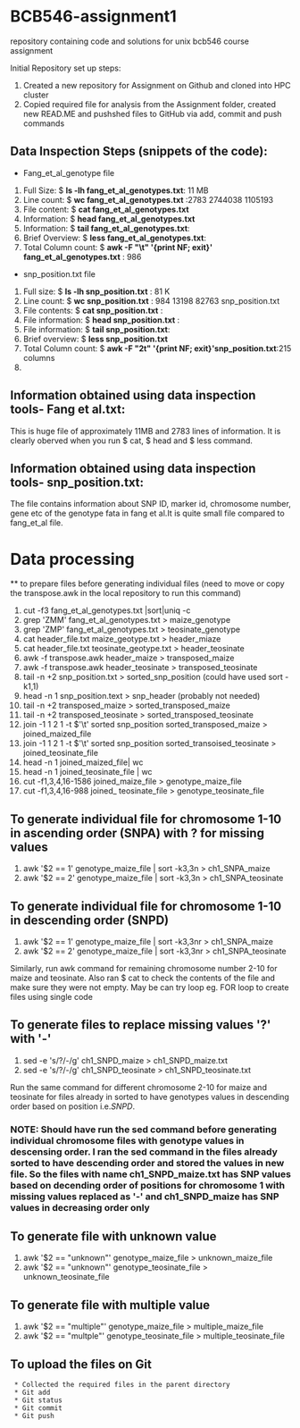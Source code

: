 # BCB546-assignment1
repository containing code and solutions for unix bcb546 course assignment

Initial Repository set up steps:
1. Created a new repository for Assignment on Github and cloned into HPC cluster
2. Copied required file for analysis from the Assignment folder, created new READ.ME and pushshed files to GitHub via add, commit and push commands

## Data Inspection Steps (snippets of the code):
* Fang_et_al_genotype file
1. Full Size: $ **ls -lh fang_et_al_genotypes.txt**: 11 MB
2. Line count: $ **wc fang_et_al_genotypes.txt** :2783  2744038 1105193
3. File content: $ **cat fang_et_al_genotypes.txt**
4. Information: $ **head fang_et_al_genotypes.txt** 
5. Information: $ **tail fang_et_al_genotypes.txt**:
6. Brief Overview: $ **less fang_et_al_genotypes.txt**: 
7. Total Column count: $ **awk -F "\t" '{print NF; exit}' fang_et_al_genotypes.txt** : 986

* snp_position.txt file
1. Full size: $ **ls -lh snp_position.txt** : 81 K
2. Line count: $ **wc snp_position.txt** : 984 13198 82763 snp_position.txt
3. File contents: $ **cat snp_position.txt** : 
4. File information: $ **head snp_position.txt** :
5. File information: $ **tail snp_position.txt**: 
6. Brief overview: $ **less snp_position.txt**
7. Total Column count: $ **awk -F "2t" '{print NF; exit}'snp_position.txt**:215 columns
8. 

## Information obtained using data inspection tools- Fang et al.txt:
This is huge file of approximately 11MB and 2783 lines of information. It is clearly oberved when you run $ cat, $ head and $ less command.

## Information obtained using data inspection tools- snp_position.txt:
The file contains information about SNP ID, marker id, chromosome number, gene etc of the genotype fata in fang et al.It is quite small file compared to fang_et_al file. 

# Data processing 
  ** to prepare files before generating individual files (need to move or copy the transpose.awk in the local repository to run this command) 

1. cut -f3 fang_et_al_genotypes.txt |sort|uniq -c
2. grep 'ZMM' fang_et_al_genotypes.txt > maize_genotype
3. grep 'ZMP' fang_et_al_genotypes.txt > teosinate_genotype
4. cat header_file.txt maize_geotype.txt > header_miaze
5. cat header_file.txt teosinate_geotype.txt > header_teosinate
6. awk -f transpose.awk header_maize > transposed_maize
7. awk -f transpose.awk header_teosinate > transposed_teosinate
8. tail -n +2 snp_position.txt > sorted_snp_position (could have used sort -k1,1)
9. head -n 1 snp_position.text > snp_header (probably not needed)
10. tail -n +2 transposed_maize > sorted_transposed_maize
11. tail -n +2 transposed_teosinate > sorted_transposed_teosinate
12. join -1 1 2 1 -t $'\t' sorted snp_position sorted_transposed_maize > joined_maized_file
13. join -1 1 2 1 -t $'\t' sorted snp_position sorted_transoised_teosinate > joined_teosinate_file
14. head -n 1 joined_maized_file| wc
15. head -n 1 joined_teosinate_file | wc
16. cut -f1,3,4,16-1586 joined_maize_file > genotype_maize_file
17. cut -f1,3,4,16-988 joined_ teosinate_file > genotype_teosinate_file

## To generate individual file for chromosome 1-10 in ascending order (SNPA) with ? for missing values
 
  1. awk '$2 == 1' genotype_maize_file | sort -k3,3n > ch1_SNPA_maize
  2. awk '$2 == 2' genotype_maize_file | sort -k3,3n > ch1_SNPA_teosinate 

## To generate individual file for chromosome 1-10 in descending order (SNPD)

  1. awk '$2 == 1' genotype_maize_file | sort -k3,3nr > ch1_SNPA_maize
  2. awk '$2 == 2' genotype_maize_file | sort -k3,3nr > ch1_SNPA_teosinate
 
 Similarly, run awk command for remaining chromosome number 2-10 for maize and teosinate. Also ran $ cat to check the contents of the file and make sure they were not empty. May be can try loop eg. FOR loop to create files using single code
 
 ## To generate files to replace missing values '?' with '-'
 
 1. sed -e 's/?/-/g' ch1_SNPD_maize > ch1_SNPD_maize.txt
 2. sed -e 's/?/-/g' ch1_SNPD_teosinate > ch1_SNPD_teosinate.txt
 
  Run the same command for different chromosome 2-10 for maize and teosinate for files already in sorted to have genotypes values in descending order based on position i.e._SNPD_. 
  
  ### NOTE: Should have run the sed command before generating individual chromosome files with genotype values in descensing order. I ran the sed command in the files already sorted to have descending order and stored the values in new file. So the files with name ch1_SNPD_maize.txt has SNP values based on decending order of positions for chromosome 1 with missing values replaced as '-' and ch1_SNPD_maize has SNP values in decreasing order only
 
 ## To generate file with unknown value
 
 1. awk '$2 == "unknown"' genotype_maize_file > unknown_maize_file
 2. awk '$2 == "unknown"' genotype_teosinate_file > unknown_teosinate_file
 
 ## To generate file with multiple value
 
 1. awk '$2 == "multiple"' genotype_maize_file > multiple_maize_file
 2. awk '$2 == "multple"' genotype_teosinate_file > multiple_teosinate_file
 
## To upload the files on Git
     * Collected the required files in the parent directory
     * Git add
     * Git status
     * Git commit
     * Git push
     

